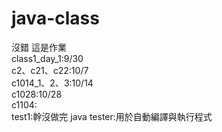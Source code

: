 # java-class 
沒錯 這是作業  
class1_day_1:9/30  
c2、c21、c22:10/7  
c1014_1、2、3:10/14  
c1028:10/28  
c1104:  
test1:幹沒做完
java tester:用於自動編譯與執行程式   
